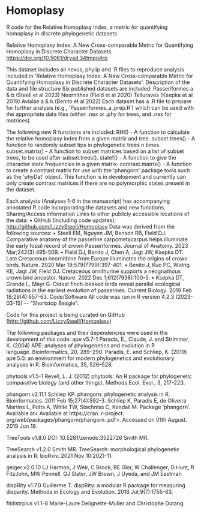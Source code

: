 # Homoplasy
R code for the Relative Homoplasy Index, a metric for quantifying homoplasy in discrete phylogenetic datasets

Relative Homoplasy Index: A New Cross-comparable Metric for Quantifying Homoplasy in Discrete Character Datasets
https://doi.org/10.5061/dryad.34tmpg4rp

This dataset includes all nexus, phylip and .R files to reproduce analysis included in 'Relative Homoplasy Index: A New Cross-comparable Metric for Quantifying Homoplasy in Discrete Character Datasets'.
Description of the data and file structure
Six published datasets are included:
Passeriformes a & b (Steell et al 2023)
Neornithes (Field et al 2020)
Telluraves (Ksepka et al 2019)
Avialae a & b (Benito et al 2022)
Each dataset has a .R file to prepare for further analysis (e.g., 'Passeriformes_a_prep.R') which can be used with the appropriate data files (either .nex or .phy for trees, and .nex for matrices).

The following new R functions are included:
RHI() - A function to calculate the relative homoplasy index from a given matrix and tree.
subset.trees() - A function to randomly subset tips in phylogenetic trees n times.
subset.matrix() - A function to subset matrices based on a list of subset trees, to be used after subset.trees().
statef() - A function to give the character state frequencies in a given matrix.
contrast.matrix() - A function to create a contrast matrix for use with the 'phangorn' package tools such as the 'phyDat' object. This function is in development and currently can only create contrast matrices if there are no polymorphic states present in the dataset.

Each analysis (Analyses 1-6 in the manuscript) has accompanying annotated R code incorporating the datasets and new functions.
Sharing/Access information
Links to other publicly accessible locations of the data:
	•	GitHub (including code updates): http://github.com/LizzySteell/Homoplasy
Data was derived from the following sources:
	•	Steell EM, Nguyen JM, Benson RB, Field DJ. Comparative anatomy of the passerine carpometacarpus helps illuminate the early fossil record of crown Passeriformes. Journal of Anatomy. 2023 Mar;242(3):495-509.
	•	Field DJ, Benito J, Chen A, Jagt JW, Ksepka DT. Late Cretaceous neornithine from Europe illuminates the origins of crown birds. Nature. 2020 Mar 19;579(7799):397-401.
	•	Benito J, Kuo PC, Widrig KE, Jagt JW, Field DJ. Cretaceous ornithurine supports a neognathous crown bird ancestor. Nature. 2022 Dec 1;612(7938):100-5.
	•	Ksepka DT, Grande L, Mayr G. Oldest finch-beaked birds reveal parallel ecological radiations in the earliest evolution of passerines. Current Biology. 2019 Feb 18;29(4):657-63.
Code/Software
All code was run in R version 4.2.3 (2023-03-15) -- "Shortstop Beagle".

Code for this project is being curated on GitHub (http://github.com/LizzySteell/Homoplasy)

The following packages and their dependencies were used in the development of this code:
ape v5.7-1
Paradis, E., Claude, J. and Strimmer, K. (2004) APE: analyses of phylogenetics and evolution in R language. Bioinformatics, 20, 289–290.
Paradis, E. and Schliep, K. (2019) ape 5.0: an environment for modern phylogenetics and evolutionary analyses in R. Bioinformatics, 35, 526–528.

phytools v1.5-1
Revell, L. J. (2012) phytools: An R package for phylogenetic comparative biology (and other things). Methods Ecol. Evol., 3, 217-223.

phangorn v2.11.1
Schliep KP. phangorn: phylogenetic analysis in R. Bioinformatics. 2011 Feb 15;27(4):592-3.
Schliep K, Paradis E, de Oliveira Martins L, Potts A, White TW, Stachniss C, Kendall M. Package ‘phangorn’. Available at< Available at https://cran. r-project. org/web/packages/phangorn/phangorn. pdf>. Accessed on 01th August. 2019 Jun 19.

TreeTools v1.8.0
DOI: 10.5281/zenodo.3522726
Smith MR.

TreeSearch v1.2.0
Smith MR. TreeSearch: morphological phylogenetic analysis in R. bioRxiv. 2021 Nov 10:2021-11.

geiger v2.0.10
LJ Harmon, J Weir, C Brock, RE Glor, W Challenger, G Hunt, R FitzJohn, MW Pennell, GJ Slater, JW Brown, J Uyeda, and JM Eastman

dispRity v1.7.0
Guillerme T. dispRity: a modular R package for measuring disparity. Methods in Ecology and Evolution. 2018 Jul;9(7):1755-63.

fitdistrplus v1.1-8
Marie-Laure Delignette-Muller and Christophe Dutang.

